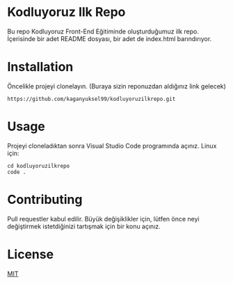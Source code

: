 # Kodluyoruz Ilk Repo 
Bu repo Kodluyoruz Front-End Eğitiminde oluşturduğumuz ilk repo. İçerisinde bir adet README dosyası, bir adet de index.html barındırıyor. 

# Installation 
Öncelikle projeyi clonelayın. (Buraya sizin reponuzdan aldığınız link gelecek) 
``` 
https://github.com/kaganyuksel99/kodluyoruzilkrepo.git 
``` 


# Usage 
Projeyi cloneladıktan sonra Visual Studio Code programında açınız.
Linux için: 

``` 
cd kodluyoruzilkrepo
code .
``` 

# Contributing 
Pull requestler kabul edilir. Büyük değişiklikler için, lütfen önce neyi değiştirmek istetdiğinizi tartışmak için bir konu açınız. 

# License 
[MIT](https://choosealicense.com/licenses/mit/)